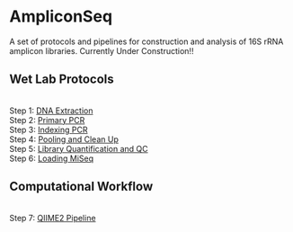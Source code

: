 # AmpliconSeq
 A set of protocols and pipelines for construction and analysis of 16S rRNA amplicon libraries. Currently Under Construction!!

## Wet Lab Protocols
<br>Step 1: [DNA Extraction](https://github.com/jbisanz/AmpliconSeq/blob/master/wetlab_protocols/1_DNAExtraction.md)
<br>Step 2: [Primary PCR](https://github.com/jbisanz/AmpliconSeq/blob/master/wetlab_protocols/2_PrimaryPCR.md)
<br>Step 3: [Indexing PCR](https://github.com/jbisanz/AmpliconSeq/blob/master/wetlab_protocols/3_IndexingPCR.md)
<br>Step 4: [Pooling and Clean Up](https://github.com/jbisanz/AmpliconSeq/blob/master/wetlab_protocols/4_Pooling.md)
<br>Step 5: [Library Quantification and QC](https://github.com/jbisanz/AmpliconSeq/blob/master/wetlab_protocols/5_LibraryQC.md)
<br>Step 6: [Loading MiSeq](https://github.com/jbisanz/AmpliconSeq/blob/master/wetlab_protocols/6_LoadingMiSeq.md)

## Computational Workflow
<br>Step 7: [QIIME2 Pipeline](https://github.com/jbisanz/AmpliconSeq/blob/master/analysis_scripts/QIIME2_pipeline.Rmd)
